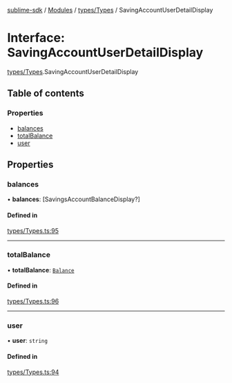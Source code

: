[sublime-sdk](../README.md) / [Modules](../modules.md) / [types/Types](../modules/types_Types.md) / SavingAccountUserDetailDisplay

# Interface: SavingAccountUserDetailDisplay

[types/Types](../modules/types_Types.md).SavingAccountUserDetailDisplay

## Table of contents

### Properties

- [balances](types_Types.SavingAccountUserDetailDisplay.md#balances)
- [totalBalance](types_Types.SavingAccountUserDetailDisplay.md#totalbalance)
- [user](types_Types.SavingAccountUserDetailDisplay.md#user)

## Properties

### balances

• **balances**: [SavingsAccountBalanceDisplay?]

#### Defined in

[types/Types.ts:95](https://github.com/sublime-finance/sublime-sdk/blob/c4b3a81/src/types/Types.ts#L95)

___

### totalBalance

• **totalBalance**: [`Balance`](types_Types.Balance.md)

#### Defined in

[types/Types.ts:96](https://github.com/sublime-finance/sublime-sdk/blob/c4b3a81/src/types/Types.ts#L96)

___

### user

• **user**: `string`

#### Defined in

[types/Types.ts:94](https://github.com/sublime-finance/sublime-sdk/blob/c4b3a81/src/types/Types.ts#L94)

